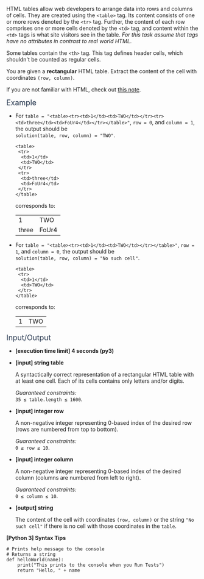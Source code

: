 <p>HTML tables allow web developers to arrange data into rows and columns of cells. They are created using the <code>&lt;table&gt;</code> tag. Its content consists of one or more rows denoted by the <code>&lt;tr&gt;</code> tag. Further, the content of each row comprises one or more cells denoted by the <code>&lt;td&gt;</code> tag, and content within the <code>&lt;td&gt;</code> tags is what site visitors see in the table. <em>For this task assume that tags have no attributes in contrast to real world HTML.</em></p>
<p>Some tables contain the <code>&lt;th&gt;</code> tag. This tag defines header cells, which shouldn't be counted as regular cells.</p>
<p>You are given a <strong>rectangular</strong> HTML table. Extract the content of the cell with coordinates <code>(row, column)</code>.</p>
<p>If you are not familiar with HTML, check out <a href="keyword://html-rules-for-tags" target="_blank">this note</a>.</p>
<p><span class="markdown--header" style="color:#2b3b52;font-size:1.4em">Example</span></p>
<ul>
<li>
<p>For <code>table = "&lt;table&gt;&lt;tr&gt;&lt;td&gt;1&lt;/td&gt;&lt;td&gt;TWO&lt;/td&gt;&lt;/tr&gt;&lt;tr&gt;&lt;td&gt;three&lt;/td&gt;&lt;td&gt;FoUr4&lt;/td&gt;&lt;/tr&gt;&lt;/table&gt;"</code>, <code>row = 0</code>, and <code>column = 1</code>, the output should be<br />
<code>solution(table, row, column) = "TWO"</code>.</p>
<pre><code>&lt;table&gt;
 &lt;tr&gt;
  &lt;td&gt;1&lt;/td&gt;
  &lt;td&gt;TWO&lt;/td&gt;
 &lt;/tr&gt;
 &lt;tr&gt;
  &lt;td&gt;three&lt;/td&gt;
  &lt;td&gt;FoUr4&lt;/td&gt;
 &lt;/tr&gt;
&lt;/table&gt;
</code></pre>
<p>corresponds to:</p><table><tr><td>1</td><td>TWO</td></tr><tr><td>three</td><td>FoUr4</td></tr></table><p></p>
</li>
<li>
<p>For <code>table = "&lt;table&gt;&lt;tr&gt;&lt;td&gt;1&lt;/td&gt;&lt;td&gt;TWO&lt;/td&gt;&lt;/tr&gt;&lt;/table&gt;"</code>, <code>row = 1</code>, and <code>column = 0</code>, the output should be<br />
<code>solution(table, row, column) = "No such cell"</code>.</p>
<pre><code>&lt;table&gt;
 &lt;tr&gt;
  &lt;td&gt;1&lt;/td&gt;
  &lt;td&gt;TWO&lt;/td&gt;
 &lt;/tr&gt;
&lt;/table&gt;
</code></pre>
<p>corresponds to:</p><table><tr><td>1</td><td>TWO</td></tr></table><p></p>
</li>
</ul>
<p><span class="markdown--header" style="color:#2b3b52;font-size:1.4em">Input/Output</span></p>
<ul>
<li>
<p><strong>[execution time limit] 4 seconds (py3)</strong></p>
</li>
<li>
<p><strong>[input] string table</strong></p>
<p>A syntactically correct representation of a rectangular HTML table with at least one cell. Each of its cells contains only letters and/or digits.</p>
<p><em>Guaranteed constraints:</em><br />
<code>35 ≤ table.length ≤ 1600</code>.</p>
</li>
<li>
<p><strong>[input] integer row</strong></p>
<p>A non-negative integer representing 0-based index of the desired row (rows are numbered from top to bottom).</p>
<p><em>Guaranteed constraints:</em><br />
<code>0 ≤ row ≤ 10</code>.</p>
</li>
<li>
<p><strong>[input] integer column</strong></p>
<p>A non-negative integer representing 0-based index of the desired column (columns are numbered from left to right).</p>
<p><em>Guaranteed constraints:</em><br />
<code>0 ≤ column ≤ 10</code>.</p>
</li>
<li>
<p><strong>[output] string</strong></p>
<p>The content of the cell with coordinates <code>(row, column)</code> or the string <code>"No such cell"</code> if there is no cell with those coordinates in the <code>table</code>.</p>
</li>
</ul>
<p><strong>[Python 3] Syntax Tips</strong></p>
<pre><code class="language-python"><span class="hljs-comment"># Prints help message to the console</span>
<span class="hljs-comment"># Returns a string</span>
<span class="hljs-keyword">def</span> <span class="hljs-title function_">helloWorld</span>(<span class="hljs-params">name</span>):
    <span class="hljs-built_in">print</span>(<span class="hljs-string">"This prints to the console when you Run Tests"</span>)
    <span class="hljs-keyword">return</span> <span class="hljs-string">"Hello, "</span> + name

</code></pre>
